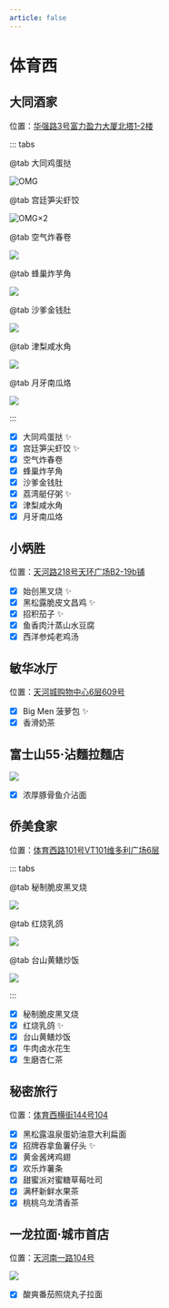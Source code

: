 ```yaml
---
article: false
---
```


# 体育西

## 大同酒家

<i class="fa-solid fa-location-dot"></i> 位置：<a href="https://ditu.amap.com/place/B0H60UIOZ5" target="_blank">华强路3号富力盈力大厦北塔1-2楼</a>

::: tabs

@tab 大同鸡蛋挞

![OMG](https://img.sherry4869.com/blog/life/food/china/guangdong/guangzhou/th/tyx/dtjj/1.jpg)

@tab 宫廷笋尖虾饺

![OMG×2](https://img.sherry4869.com/blog/life/food/china/guangdong/guangzhou/th/tyx/dtjj/2.jpg)

@tab 空气炸春卷

![](https://img.sherry4869.com/blog/life/food/china/guangdong/guangzhou/th/tyx/dtjj/3.jpg)

@tab 蜂巢炸芋角

![](https://img.sherry4869.com/blog/life/food/china/guangdong/guangzhou/th/tyx/dtjj/4.jpg)

@tab 沙爹金钱肚

![](https://img.sherry4869.com/blog/life/food/china/guangdong/guangzhou/th/tyx/dtjj/5.jpg)

@tab 津梨咸水角

![](https://img.sherry4869.com/blog/life/food/china/guangdong/guangzhou/th/tyx/dtjj/6.jpg)

@tab 月牙南瓜烙

![](https://img.sherry4869.com/blog/life/food/china/guangdong/guangzhou/th/tyx/dtjj/7.jpg)

:::

- [x] 大同鸡蛋挞 ✨
- [x] 宫廷笋尖虾饺 ✨
- [x] 空气炸春卷
- [x] 蜂巢炸芋角
- [x] 沙爹金钱肚
- [x] 荔湾艇仔粥 ✨
- [x] 津梨咸水角
- [x] 月牙南瓜烙

## 小炳胜

<i class="fa-solid fa-location-dot"></i> 位置：<a href="https://ditu.amap.com/place/B0FFJ9SWK8" target="_blank">天河路218号天环广场B2-19b铺</a>

- [x] 始创黑叉烧 ✨
- [x] 黑松露脆皮文昌鸡 ✨
- [x] 招积茄子 ✨
- [x] 鱼香肉汁蒸山水豆腐
- [x] 西洋参炖老鸡汤

## 敏华冰厅

<i class="fa-solid fa-location-dot"></i> 位置：<a href="https://ditu.amap.com/place/B0FFKU8QTY" target="_blank">天河城购物中心6层609号</a>

- [x] Big Men 菠萝包 ✨
- [x] 香滑奶茶

## 富士山55·沾麵拉麵店

![](https://img.sherry4869.com/blog/life/food/china/guangdong/guangzhou/th/tyx/fss55/1.JPEG)

- [x] 浓厚豚骨鱼介沾面

## 侨美食家

<i class="fa-solid fa-location-dot"></i> 位置：<a href="https://ditu.amap.com/place/B0G0OZV2Z7" target="_blank">体育西路101号VT101维多利广场6层</a>

::: tabs

@tab 秘制脆皮黑叉烧

![](https://img.sherry4869.com/blog/life/food/china/guangdong/guangzhou/th/tyx/qmsj/1.JPEG)

@tab 红烧乳鸽

![](https://img.sherry4869.com/blog/life/food/china/guangdong/guangzhou/th/tyx/qmsj/2.JPEG)

@tab 台山黄鳝炒饭

![](https://img.sherry4869.com/blog/life/food/china/guangdong/guangzhou/th/tyx/qmsj/3.JPEG)

:::

- [x] 秘制脆皮黑叉烧
- [x] 红烧乳鸽 ✨
- [x] 台山黄鳝炒饭
- [x] 牛肉卤水花生
- [x] 生磨杏仁茶

## 秘密旅行

<i class="fa-solid fa-location-dot"></i> 位置：<a href="https://ditu.amap.com/place/B0FFG63HJJ" target="_blank">体育西横街144号104</a>

- [x] 黑松露温泉蛋奶油意大利扁面
- [x] 招牌吞拿鱼薯仔头 ✨
- [x] 黄金酱烤鸡翅
- [x] 欢乐炸薯条
- [x] 甜蜜派对蜜糖草莓吐司
- [x] 满杯新鲜水果茶
- [x] 桃桃乌龙清香茶

## 一龙拉面·城市首店

<i class="fa-solid fa-location-dot"></i> 位置：<a href="https://ditu.amap.com/place/B0FFFP1NLL" target="_blank">天河南一路104号</a>

![](https://img.sherry4869.com/blog/life/food/china/guangdong/guangzhou/th/tyx/yllm/1.JPEG)

- [x] 酸爽番茄照烧丸子拉面
